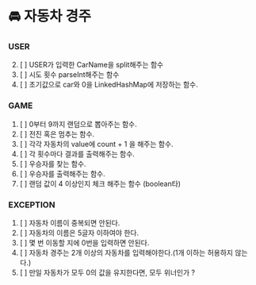 # 🚘 자동차 경주

### USER
2. [ ] USER가 입력한 CarName을 split해주는 함수
3. [ ] 시도 횟수 parseInt해주는 함수
4. [ ] 초기값으로 car와 0을 LinkedHashMap에 저장하는 함수.

### GAME
1. [ ] 0부터 9까지 랜덤으로 뽑아주는 함수.
2. [ ] 전진 혹은 멈추는 함수.
3. [ ] 각각 자동차의 value에 count + 1 을 해주는 함수.
4. [ ] 각 횟수마다 결과를 출력해주는 함수.
5. [ ] 우승자를 찾는 함수.
6. [ ] 우승자를 출력해주는 함수.
7. [ ] 랜덤 값이 4 이상인지 체크 해주는 함수 (boolean타)

### EXCEPTION
1. [ ] 자동차 이름이 중복되면 안된다.
2. [ ] 자동차의 이름은 5글자 이하여야 한다.
3. [ ] 몇 번 이동할 지에 0번을 입력하면 안된다.
4. [ ] 자동차 경주는 2개 이상의 자동차를 입력해야한다.(1개 이하는 허용하지 않는다.)
5. [ ] 만일 자동차가 모두 0의 값을 유지한다면, 모두 위너인가 ?

